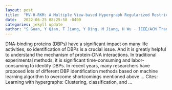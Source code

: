 ```yaml
---
layout: post
title:  "MV-H-RKM: A Multiple View-based Hypergraph Regularized Restricted Kernel Machine for Predicting DNA-binding Proteins"
date:   2022-06-25 08:25:58 -0400
categories: jekyll update
author: "S Guan, Y Qian, T Jiang, Y Ding, M Jiang, H Wu - IEEE/ACM Transactions on …, 2022"
---
```

DNA-binding proteins (DBPs) have a significant impact on many life activities, so identification of DBPs is a crucial issue. And it is greatly helpful to understand the mechanism of protein-DNA interactions. In traditional experimental methods, it is significant time-consuming and labor-consuming to identify DBPs. In recent years, many researchers have proposed lots of different DBP identification methods based on machine learning algorithm to overcome shortcomings mentioned above …
Cites: ‪Learning with hypergraphs: Clustering, classification, and …‬  